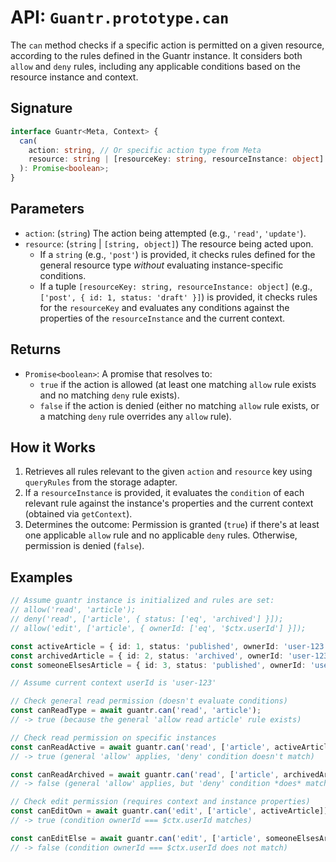 # API: `Guantr.prototype.can`

The `can` method checks if a specific action is permitted on a given resource, according to the rules defined in the Guantr instance. It considers both `allow` and `deny` rules, including any applicable conditions based on the resource instance and context.

## Signature

```ts
interface Guantr<Meta, Context> {
  can(
    action: string, // Or specific action type from Meta
    resource: string | [resourceKey: string, resourceInstance: object] // Or typed resource key/instance from Meta
  ): Promise<boolean>;
}
```

## Parameters

* `action`: (`string`) The action being attempted (e.g., `'read'`, `'update'`).
* `resource`: (`string` | `[string, object]`) The resource being acted upon.
    * If a `string` (e.g., `'post'`) is provided, it checks rules defined for the general resource type *without* evaluating instance-specific conditions.
    * If a tuple `[resourceKey: string, resourceInstance: object]` (e.g., `['post', { id: 1, status: 'draft' }]`) is provided, it checks rules for the `resourceKey` and evaluates any conditions against the properties of the `resourceInstance` and the current context.

## Returns

* `Promise<boolean>`: A promise that resolves to:
    * `true` if the action is allowed (at least one matching `allow` rule exists and no matching `deny` rule exists).
    * `false` if the action is denied (either no matching `allow` rule exists, or a matching `deny` rule overrides any `allow` rule).

## How it Works

1.  Retrieves all rules relevant to the given `action` and `resource` key using `queryRules` from the storage adapter.
2.  If a `resourceInstance` is provided, it evaluates the `condition` of each relevant rule against the instance's properties and the current context (obtained via `getContext`).
3.  Determines the outcome: Permission is granted (`true`) if there's at least one applicable `allow` rule and no applicable `deny` rules. Otherwise, permission is denied (`false`).

## Examples

```ts
// Assume guantr instance is initialized and rules are set:
// allow('read', 'article');
// deny('read', ['article', { status: ['eq', 'archived'] }]);
// allow('edit', ['article', { ownerId: ['eq', '$ctx.userId'] }]);

const activeArticle = { id: 1, status: 'published', ownerId: 'user-123' };
const archivedArticle = { id: 2, status: 'archived', ownerId: 'user-123' };
const someoneElsesArticle = { id: 3, status: 'published', ownerId: 'user-456' };

// Assume current context userId is 'user-123'

// Check general read permission (doesn't evaluate conditions)
const canReadType = await guantr.can('read', 'article');
// -> true (because the general 'allow read article' rule exists)

// Check read permission on specific instances
const canReadActive = await guantr.can('read', ['article', activeArticle]);
// -> true (general 'allow' applies, 'deny' condition doesn't match)

const canReadArchived = await guantr.can('read', ['article', archivedArticle]);
// -> false (general 'allow' applies, but 'deny' condition *does* match)

// Check edit permission (requires context and instance properties)
const canEditOwn = await guantr.can('edit', ['article', activeArticle]);
// -> true (condition ownerId === $ctx.userId matches)

const canEditElse = await guantr.can('edit', ['article', someoneElsesArticle]);
// -> false (condition ownerId === $ctx.userId does not match)
```
